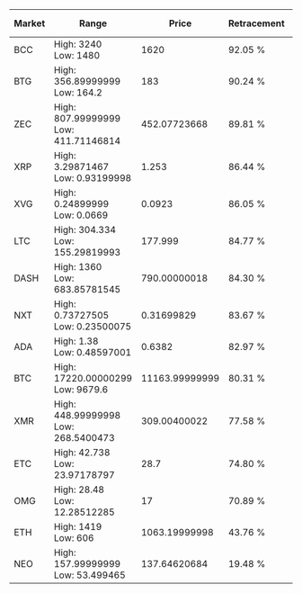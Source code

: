 | Market | Range | Price| Retracement | Doubles to 50% |
| --- | --- | --- | --- | --- |
| BCC | High: 3240<br />Low: 1480 | 1620 | 92.05 % | 1.46 |
| BTG | High: 356.89999999<br />Low: 164.2 | 183 | 90.24 % | 1.42 |
| ZEC | High: 807.99999999<br />Low: 411.71146814 | 452.07723668 | 89.81 % | 1.35 |
| XRP | High: 3.29871467<br />Low: 0.93199998 | 1.253 | 86.44 % | 1.69 |
| XVG | High: 0.24899999<br />Low: 0.0669 | 0.0923 | 86.05 % | 1.71 |
| LTC | High: 304.334<br />Low: 155.29819993 | 177.999 | 84.77 % | 1.29 |
| DASH | High: 1360<br />Low: 683.85781545 | 790.00000018 | 84.30 % | 1.29 |
| NXT | High: 0.73727505<br />Low: 0.23500075 | 0.31699829 | 83.67 % | 1.53 |
| ADA | High: 1.38<br />Low: 0.48597001 | 0.6382 | 82.97 % | 1.46 |
| BTC | High: 17220.00000299<br />Low: 9679.6 | 11163.99999999 | 80.31 % | 1.20 |
| XMR | High: 448.99999998<br />Low: 268.5400473 | 309.00400022 | 77.58 % | 1.16 |
| ETC | High: 42.738<br />Low: 23.97178797 | 28.7 | 74.80 % | 1.16 |
| OMG | High: 28.48<br />Low: 12.28512285 | 17 | 70.89 % | 1.20 |
| ETH | High: 1419<br />Low: 606 | 1063.19999998 | 43.76 % | 0.00 |
| NEO | High: 157.99999999<br />Low: 53.499465 | 137.64620684 | 19.48 % | 0.00 |
